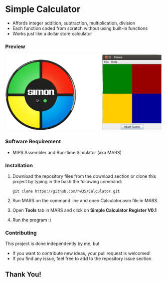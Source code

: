 # Simple Calculator
* Affords integer addition, subtraction, multiplication, division
* Each function coded from scratch without using built-in functions
* Works just like a dollar store calculator

### Preview
![Simon - screenshot](mars4_5/images/simon_ss.png)

### Software Requirement
* MIPS Assembler and Run-time Simulator (aka MARS)

### Installation

1. Download the repository files from the download section or clone this project by typing in the bash the following command:

       git clone https://github.com/hw35/Calculator.git
3. Run MARS on the command line and open Calculator.asm file in MARS.
4. Open **Tools** tab in MARS and click on **Simple Calculator Register V0.1**
5. Run the program :)

### Contributing
This project is done independently by me, but
* If you want to contribute new ideas, your pull request is welcomed!
* If you find any issue, feel free to add to the repository issue section.

## Thank You!

